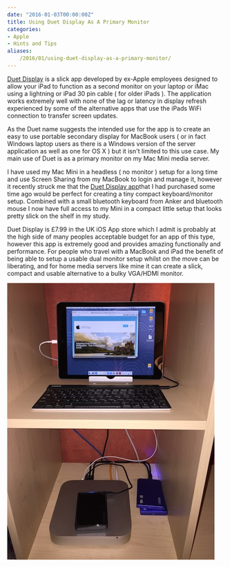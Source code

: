 ```yaml
---
date: "2016-01-03T00:00:00Z"
title: Using Duet Display As A Primary Monitor 
categories:
- Apple
- Hints and Tips
aliases:
    /2016/01/using-duet-display-as-a-primary-monitor/
---
```

[Duet Display](https://geo.itunes.apple.com/gb/app/duet-display/id935754064?mt=8&at=1000lbQg) is a slick app developed by ex-Apple employees designed to allow your iPad to function as a second monitor on your laptop or iMac using a lightning or iPad 30 pin cable ( for older iPads ). The application works extremely well with none of the lag or latency in display refresh experienced by some of the alternative apps that use the iPads WiFi connection to transfer screen updates.

As the Duet name suggests the intended use for the app is to create an easy to use portable secondary display for MacBook users ( or in fact Windows laptop users as there is a Windows version of the server application as well as one for OS X ) but it isn't limited to this use case. My main use of Duet is as a primary monitor on my Mac Mini media server.

I have used my Mac Mini in a headless ( no monitor ) setup for a long time and use Screen Sharing from my MacBook to login and manage it, however it recently struck me that the 
[Duet Display app](https://geo.itunes.apple.com/gb/app/duet-display/id935754064?mt=8&at=1000lbQg)that I had purchased some time ago would be perfect for creating a tiny compact keyboard/monitor setup. Combined with a small bluetooth keyboard from Anker and bluetooth mouse I now have full access to my Mini in a compact little setup that looks pretty slick on the shelf in my study.

Duet Display is £7.99 in the UK iOS App store which I admit is probably at the high side of many peoples acceptable budget for an app of this type, however this app is extremely good and provides amazing functionally and performance. For people who travel with a MacBook and iPad the benefit of being able to setup a usable dual monitor setup whilst on the move can be liberating, and for home media servers like mine it can create a slick, compact and usable alternative to a bulky VGA/HDMI monitor.


[](https://geo.itunes.apple.com/gb/app/duet-display/id935754064?mt=8)

![Duet Display](IMG_1173.jpg "Duet Display on iPad and Mac Mini")